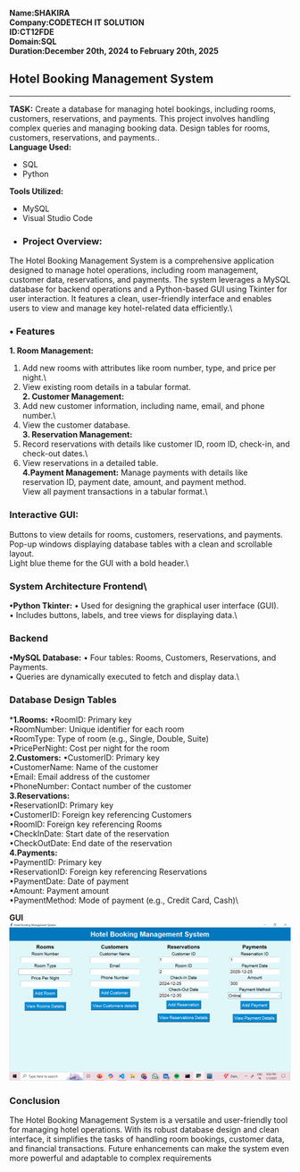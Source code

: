 **Name:SHAKIRA\
Company:CODETECH IT SOLUTION\
ID:CT12FDE\
Domain:SQL\
Duration:December 20th, 2024 to February 20th, 2025**
## Hotel Booking Management System 
---
**TASK:**
Create a database for managing hotel bookings, including rooms, customers, reservations, and payments. This project involves handling complex queries and managing booking data.
Design tables for rooms, customers, reservations, and
payments..\
**Language Used:**
- SQL
- Python

**Tools Utilized:**
- MySQL
- Visual Studio Code
- ### **Project Overview:**
The Hotel Booking Management System is a comprehensive application designed to manage hotel 
operations, including room management, customer data, reservations, and payments. The system leverages 
a MySQL database for backend operations and a Python-based GUI using Tkinter for user interaction. It 
features a clean, user-friendly interface and enables users to view and manage key hotel-related data 
efficiently.\

### **• Features**
**1. Room Management:**
1. Add new rooms with attributes like room number, type, and price per night.\
2. View existing room details in a tabular format.\
**2. Customer Management:**
1. Add new customer information, including name, email, and phone number.\
2. View the customer database.\
**3. Reservation Management:**
1. Record reservations with details like customer ID, room ID, check-in, and check-out dates.\
2. View reservations in a detailed table.\
**4.Payment Management:**
Manage payments with details like reservation ID, payment date, amount, and payment method.\
View all payment transactions in a tabular format.\
### **Interactive GUI**:
Buttons to view details for rooms, customers, reservations, and payments.\
Pop-up windows displaying database tables with a clean and scrollable layout.\
Light blue theme for the GUI with a bold header.\
### **System Architecture Frontend**\
**•Python Tkinter:**
• Used for designing the graphical user interface (GUI).\
• Includes buttons, labels, and tree views for displaying data.\
### **Backend**
**•MySQL Database:**
• Four tables: Rooms, Customers, Reservations, and Payments.\
• Queries are dynamically executed to fetch and display data.\
### **Database Design Tables**
***1.Rooms:**
•RoomID: Primary key\
•RoomNumber: Unique identifier for each room\
•RoomType: Type of room (e.g., Single, Double, Suite)\
•PricePerNight: Cost per night for the room\
**2.Customers:**
•CustomerID: Primary key\
•CustomerName: Name of the customer\
•Email: Email address of the customer\
•PhoneNumber: Contact number of the customer\
**3.Reservations:**\
•ReservationID: Primary key\
•CustomerID: Foreign key referencing Customers\
•RoomID: Foreign key referencing Rooms\
•CheckInDate: Start date of the reservation\
•CheckOutDate: End date of the reservation\
**4.Payments:**\
•PaymentID: Primary key\
•ReservationID: Foreign key referencing Reservations\
•PaymentDate: Date of payment\
•Amount: Payment amount\
•PaymentMethod: Mode of payment (e.g., Credit Card, Cash)\

 **GUI**
![Library Management System GUI](https://github.com/shakiraa125/SQL-Task2/blob/main/Task2-Hotel%20Booking%20management%20system/Images/Screenshot%20(244).png)
### Conclusion
The Hotel Booking Management System is a versatile and user-friendly tool for managing hotel operations. 
With its robust database design and clean interface, it simplifies the tasks of handling room bookings, 
customer data, and financial transactions. Future enhancements can make the system even more powerful 
and adaptable to complex requirements
